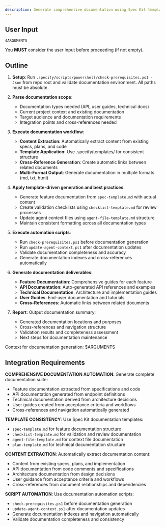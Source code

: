 ```yaml
---
description: Generate comprehensive documentation using Spec Kit templates and automation for consistent technical documentation.
---
```


## User Input

```text
$ARGUMENTS
```

You **MUST** consider the user input before proceeding (if not empty).

## Outline

1. **Setup**: Run `.specify/scripts/powershell/check-prerequisites.ps1 -Json` from repo root and validate documentation environment. All paths must be absolute.

2. **Parse documentation scope**:
   - Documentation types needed (API, user guides, technical docs)
   - Current project context and existing documentation
   - Target audience and documentation requirements
   - Integration points and cross-references needed

3. **Execute documentation workflow**:
   - **Content Extraction**: Automatically extract content from existing specs, plans, and code
   - **Template Application**: Use .specify/templates/ for consistent structure
   - **Cross-Reference Generation**: Create automatic links between related documents
   - **Multi-Format Output**: Generate documentation in multiple formats (md, txt, html)

4. **Apply template-driven generation and best practices**:
    - Generate feature documentation from `spec-template.md` with actual content
    - Create validation checklists using `checklist-template.md` for review processes
    - Update agent context files using `agent-file-template.md` structure
    - Maintain consistent formatting across all documentation types

6. **Execute automation scripts**:
   - Run `check-prerequisites.ps1` before documentation generation
   - Run `update-agent-context.ps1` after documentation updates
   - Validate documentation completeness and accuracy
   - Generate documentation indexes and cross-references automatically

7. **Generate documentation deliverables**:
   - **Feature Documentation**: Comprehensive guides for each feature
   - **API Documentation**: Auto-generated API references and examples
   - **Technical Documentation**: Architecture and implementation guides
   - **User Guides**: End-user documentation and tutorials
   - **Cross-References**: Automatic links between related documents

8. **Report**: Output documentation summary:
   - Generated documentation locations and purposes
   - Cross-references and navigation structure
   - Validation results and completeness assessment
   - Next steps for documentation maintenance

Context for documentation generation: $ARGUMENTS

## Integration Requirements

**COMPREHENSIVE DOCUMENTATION AUTOMATION**: Generate complete documentation suite:
- Feature documentation extracted from specifications and code
- API documentation generated from endpoint definitions
- Technical documentation derived from architecture decisions
- User guides created from acceptance criteria and workflows
- Cross-references and navigation automatically generated

**TEMPLATE CONSISTENCY**: Use Spec Kit documentation templates:
- `spec-template.md` for feature documentation structure
- `checklist-template.md` for validation and review documentation
- `agent-file-template.md` for context file documentation
- `plan-template.md` for technical documentation structure

**CONTENT EXTRACTION**: Automatically extract documentation content:
- Content from existing specs, plans, and implementation
- API documentation from code comments and specifications
- Architecture documentation from design decisions
- User guidance from acceptance criteria and workflows
- Cross-references from document relationships and dependencies

**SCRIPT AUTOMATION**: Use documentation automation scripts:
- `check-prerequisites.ps1` before documentation generation
- `update-agent-context.ps1` after documentation updates
- Generate documentation indexes and navigation automatically
- Validate documentation completeness and consistency